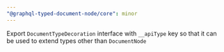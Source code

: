 ```yaml
---
"@graphql-typed-document-node/core": minor
---
```


Export `DocumentTypeDecoration` interface with `__apiType` key so that it can be used to extend types other than `DocumentNode`
